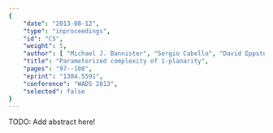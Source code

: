 ```yaml
---
{
    "date": "2013-08-12",
    "type": "inproceedings",
    "id": "C5",
    "weight": 5,
    "author": [ "Michael J. Bannister", "Sergio Cabello", "David Eppstein"],
    "title": "Parameterized complexity of 1-planarity",
    "pages": "97--108",
    "eprint": "1304.5591",
    "conference": "WADS 2013",
    "selected": false
}
---
```


TODO: Add abstract here!

